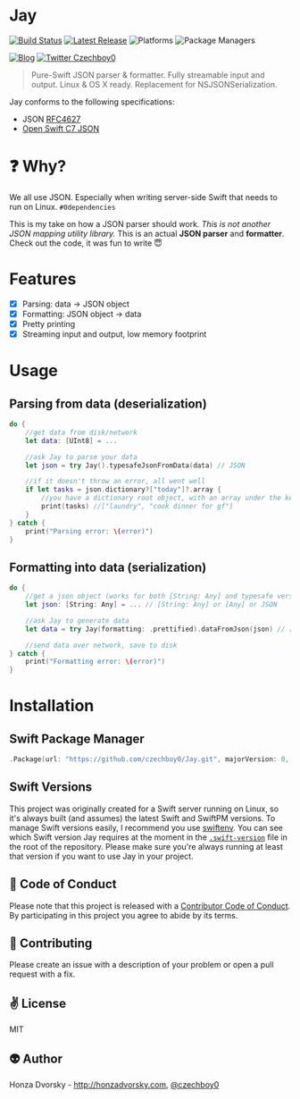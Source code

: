 # Jay

[![Build Status](https://travis-ci.org/czechboy0/Jay.svg?branch=master)](https://travis-ci.org/czechboy0/Jay)
[![Latest Release](https://img.shields.io/github/release/czechboy0/jay.svg)](https://github.com/czechboy0/jay/releases/latest)
![Platforms](https://img.shields.io/badge/platforms-Linux%20%7C%20OS%20X-blue.svg)
![Package Managers](https://img.shields.io/badge/package%20managers-SwiftPM-yellow.svg)

[![Blog](https://img.shields.io/badge/blog-honzadvorsky.com-green.svg)](http://honzadvorsky.com)
[![Twitter Czechboy0](https://img.shields.io/badge/twitter-czechboy0-green.svg)](http://twitter.com/czechboy0)

> Pure-Swift JSON parser & formatter. Fully streamable input and output. Linux &amp; OS X ready. Replacement for NSJSONSerialization.

Jay conforms to the following specifications:
- JSON [RFC4627](http://www.ietf.org/rfc/rfc4627.txt)
- [Open Swift C7 JSON](https://github.com/open-swift/C7/blob/master/Sources/JSON.swift)

# :question: Why?
We all use JSON. Especially when writing server-side Swift that needs to run on Linux. `#0dependencies`

This is my take on how a JSON parser should work. *This is not another JSON mapping utility library.* This is an actual **JSON parser** and **formatter**. Check out the code, it was fun to write 😇

# Features
- [x] Parsing: data -> JSON object
- [x] Formatting: JSON object -> data
- [x] Pretty printing
- [x] Streaming input and output, low memory footprint

# Usage

## Parsing from data (deserialization)
```swift
do {
	//get data from disk/network
	let data: [UInt8] = ...

	//ask Jay to parse your data
	let json = try Jay().typesafeJsonFromData(data) // JSON

	//if it doesn't throw an error, all went well
	if let tasks = json.dictionary?["today"]?.array {
	    //you have a dictionary root object, with an array under the key "today"
	    print(tasks) //["laundry", "cook dinner for gf"]
	} 
} catch {
	print("Parsing error: \(error)")
}
```

## Formatting into data (serialization)
```swift
do {
	//get a json object (works for both [String: Any] and typesafe versions - JSON)
	let json: [String: Any] = ... // [String: Any] or [Any] or JSON

	//ask Jay to generate data
	let data = try Jay(formatting: .prettified).dataFromJson(json) // [UInt8]

	//send data over network, save to disk
} catch {
	print("Formatting error: \(error)")
}
```

# Installation

## Swift Package Manager

```swift
.Package(url: "https://github.com/czechboy0/Jay.git", majorVersion: 0, minor: 12)
```

## Swift Versions
This project was originally created for a Swift server running on Linux, so it's always built (and assumes) the latest Swift and SwiftPM versions. To manage Swift versions easily, I recommend you use [swiftenv](https://github.com/kylef/swiftenv#installation). You can see which Swift version Jay requires at the moment in the [`.swift-version`](https://github.com/czechboy0/Jay/blob/master/.swift-version) file in the root of the repository. Please make sure you're always running at least that version if you want to use Jay in your project.

:blue_heart: Code of Conduct
------------
Please note that this project is released with a [Contributor Code of Conduct](./CODE_OF_CONDUCT.md). By participating in this project you agree to abide by its terms.

:gift_heart: Contributing
------------
Please create an issue with a description of your problem or open a pull request with a fix.

:v: License
-------
MIT

:alien: Author
------
Honza Dvorsky - http://honzadvorsky.com, [@czechboy0](http://twitter.com/czechboy0)
